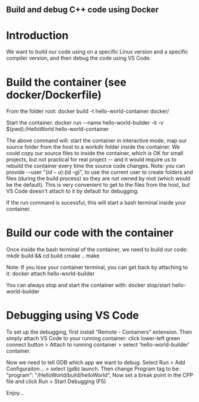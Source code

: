 ## Build and debug C++ code using Docker

# Introduction
We want to build our code using on a specific Linux version and a specific compiler version, and then debug the code using VS Code.

# Build the container (see docker/Dockerfile)
From the folder root: docker build -t hello-world-container docker/

Start the container: docker run --name hello-world-builder -it -v $(pwd):/HelloWorld hello-world-container

The above command will: start the container in interactive mode, map our source folder from the host to a workdir folder inside the container. We could copy our source files to inside the container, which is OK for small projects, but not practical for real project -- and it would require us to rebuild the container every time the source code changes. 
Note: you can provide --user "$(id -u):$(id -g)", to use the current user to create folders and files (during the build process) so they are not owned by root (which would be the default). This is very convenient to get to the files from the host, but VS Code doesn't attach to it by default for debugging. 

If the run command is sucessful, this will start a bash terminal inside your container.

# Build our code with the container
Once inside the bash terminal of the container, we need to build our code: 
    mkdir build && cd build
    cmake ..
    make

Note: If you lose your container terminal, you can get back by attaching to it: docker attach hello-world-builder

You can always stop and start the container with: docker stop/start hello-world-builder

# Debugging using VS Code
To set up the debugging, first install "Remote - Containers" extension. Then simply attach VS Code to your running container: click lower-left green connect button > Attach to running container > select 'hello-world-builder' container.

Now we need to tell GDB which app we want to debug. Select Run > Add Configuraiton... > select (gdb) launch. 
Then change Program tag to be: "program": "/HelloWorld/build/helloWorld",
Now set a break point in the CPP file and click Run > Start Debugging (F5)

Enjoy... 
